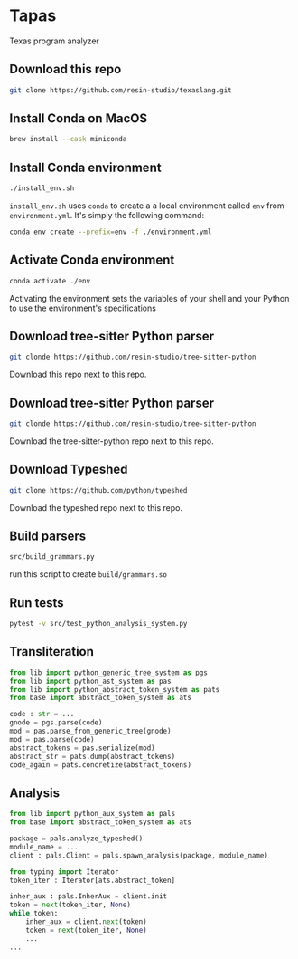# Tapas 
Texas program analyzer

## Download this repo
```bash
git clone https://github.com/resin-studio/texaslang.git
```

## Install Conda on MacOS
```bash
brew install --cask miniconda
```

## Install Conda environment
```bash
./install_env.sh
```
`install_env.sh` uses `conda` to create a a local environment called `env` from `environment.yml`.
It's simply the following command:
```bash
conda env create --prefix=env -f ./environment.yml
```

## Activate Conda environment
```bash
conda activate ./env
```
Activating the environment sets the variables of your shell and your Python to use the environment's specifications

## Download tree-sitter Python parser
```bash
git clonde https://github.com/resin-studio/tree-sitter-python
```
Download this repo next to this repo.

## Download tree-sitter Python parser
```bash
git clonde https://github.com/resin-studio/tree-sitter-python
```
Download the tree-sitter-python repo next to this repo.

## Download Typeshed
```bash
git clone https://github.com/python/typeshed
```
Download the typeshed repo next to this repo.

## Build parsers
```bash
src/build_grammars.py
```
run this script to create `build/grammars.so`

## Run tests
```bash
pytest -v src/test_python_analysis_system.py
```

## Transliteration
```python
from lib import python_generic_tree_system as pgs 
from lib import python_ast_system as pas
from lib import python_abstract_token_system as pats
from base import abstract_token_system as ats

code : str = ...
gnode = pgs.parse(code)
mod = pas.parse_from_generic_tree(gnode)
mod = pas.parse(code)
abstract_tokens = pas.serialize(mod)
abstract_str = pats.dump(abstract_tokens)
code_again = pats.concretize(abstract_tokens)
```

## Analysis
```python
from lib import python_aux_system as pals
from base import abstract_token_system as ats

package = pals.analyze_typeshed()
module_name = ...
client : pals.Client = pals.spawn_analysis(package, module_name)

from typing import Iterator
token_iter : Iterator[ats.abstract_token]

inher_aux : pals.InherAux = client.init
token = next(token_iter, None)
while token:
    inher_aux = client.next(token)
    token = next(token_iter, None)
    ...
...
```
